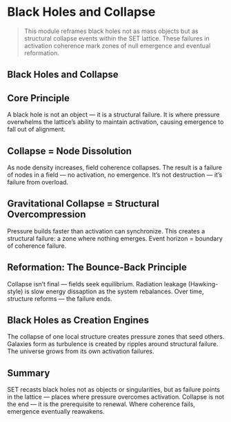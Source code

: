 # Black Holes and Collapse

> This module reframes black holes not as mass objects but as structural collapse events within the SET lattice. These failures in activation coherence mark zones of null emergence and eventual reformation.



## Black Holes and Collapse
## Core Principle
A black hole is not an object — it is a structural failure.
It is where pressure overwhelms the lattice’s ability to maintain activation, causing emergence to fall out of alignment.
## Collapse = Node Dissolution
As node density increases, field coherence collapses.
The result is a failure of nodes in a field — no activation, no emergence.
It’s not destruction — it’s failure from overload.
## Gravitational Collapse = Structural Overcompression
Pressure builds faster than activation can synchronize.
This creates a structural failure: a zone where nothing emerges.
Event horizon = boundary of coherence failure.
## Reformation: The Bounce-Back Principle
Collapse isn’t final — fields seek equilibrium.
Radiation leakage (Hawking-style) is slow energy dissaption as the system rebalances.
Over time, structure reforms — the failure ends.
## Black Holes as Creation Engines
The collapse of one local structure creates pressure zones that seed others.
Galaxies form as turbulence is created by ripples around structural failure.
The universe grows from its own activation failures.
## Summary
SET recasts black holes not as objects or singularities, but as failure points in the lattice — places where pressure overcomes activation.
Collapse is not the end — it is the prerequisite to renewal.
Where coherence fails, emergence eventually reawakens.